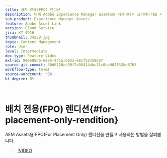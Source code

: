```yaml
---
title: 배치 전용(FPO) 렌디션
description: 이제 Adobe Experience Manager assets는 디자이너와 크리에이티브 사용자가 즐겨 사용하는 Adobe Creative Cloud 데스크탑 애플리케이션 내에서 사용할 수 있습니다. Adobe Adobe Creative Cloud Enterprise용 Asset Link 확장 기능은 Adobe Photoshop, InDesign 및 Illustrator과 같은 Creative Cloud 도구 내에서 AEM 에셋의 메타데이터를 검색 및 찾아보기, 정렬, 미리보기, 업로드, 체크아웃, 수정, 체크인 및 보기 기능을 확장합니다.
sub-product: Experience Manager Assets
feature: Adobe Asset Link
version: Cloud Service
jira: KT-4916
thumbnail: 34259.jpg
topic: Content Management
role: User
level: Intermediate
doc-type: Feature Video
exl-id: 940608db-6e84-441a-b031-e8cf52459597
source-git-commit: 30d6120ec99f7a95414dbc31c0cb002152bd6763
workflow-type: tm+mt
source-wordcount: '86'
ht-degree: 0%

---
```


# 배치 전용(FPO) 렌디션{#for-placement-only-rendition}

AEM Assets용 FPO(For Placement Only) 렌디션을 만들고 사용하는 방법을 살펴봅니다.

>[!VIDEO](https://video.tv.adobe.com/v/34259?quality=12&learn=on)

